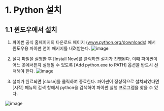 # 1. Python 설치 

## 1.1 윈도우에서 설치 

1. 파이썬 공식 홈페이지의 다운로드 페이지 (www.python.org/downloads) 에서 윈도우용 파이썬 언어 패키지를 내려받는다.
![image](https://github.com/bigdata-car/kadap-lecture/assets/105857557/146ec373-e1d8-41c4-ae38-25254659a7f4)


2. 설치 파일을 실행한 후 [Install Now]를 클릭하면 설치가 진행된다. 이때 파이썬이 어느 곳에서든지 실행될 수 있도록 [Add python.exe to PATH] 옵션을 반드시 선택해야 한다.
![image](https://github.com/bigdata-car/kadap-lecture/assets/105857557/1e239113-23b7-464f-8845-e2568d04dc69)


3. 설치가 완료되면 [close]를 클릭하여 종료한다. 파이썬이 정상적으로 설치되었다면 [시작] 메뉴의 검색 창에서 python을 검색하여 파이썬 실행 프로그램을 찾을 수 있다.

![image](https://github.com/bigdata-car/kadap-lecture/assets/105857557/dfa8415f-8dc4-4708-9bc3-1f676eab09a6)


